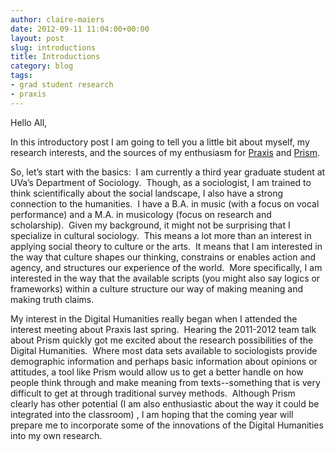 ```yaml
---
author: claire-maiers
date: 2012-09-11 11:04:00+00:00
layout: post
slug: introductions
title: Introductions
category: blog
tags:
- grad student research
- praxis
---
```


Hello All,

In this introductory post I am going to tell you a little bit about myself, my research interests, and the sources of my enthusiasm for [Praxis](http://praxis.scholarslab.org/) and [Prism](http://prism.scholarslab.org/).

So, let’s start with the basics:  I am currently a third year graduate student at UVa’s Department of Sociology.  Though, as a sociologist, I am trained to think scientifically about the social landscape, I also have a strong connection to the humanities.  I have a B.A. in music (with a focus on vocal performance) and a M.A. in musicology (focus on research and scholarship).  Given my background, it might not be surprising that I specialize in cultural sociology.  This means a lot more than an interest in applying social theory to culture or the arts.  It means that I am interested in the way that culture shapes our thinking, constrains or enables action and agency, and structures our experience of the world.  More specifically, I am interested in the way that the available scripts (you might also say logics or frameworks) within a culture structure our way of making meaning and making truth claims.

My interest in the Digital Humanities really began when I attended the interest meeting about Praxis last spring.  Hearing the 2011-2012 team talk about Prism quickly got me excited about the research possibilities of the Digital Humanities.  Where most data sets available to sociologists provide demographic information and perhaps basic information about opinions or attitudes, a tool like Prism would allow us to get a better handle on how people think through and make meaning from texts--something that is very difficult to get at through traditional survey methods.  Although Prism clearly has other potential (I am also enthusiastic about the way it could be integrated into the classroom) , I am hoping that the coming year will prepare me to incorporate some of the innovations of the Digital Humanities into my own research.

